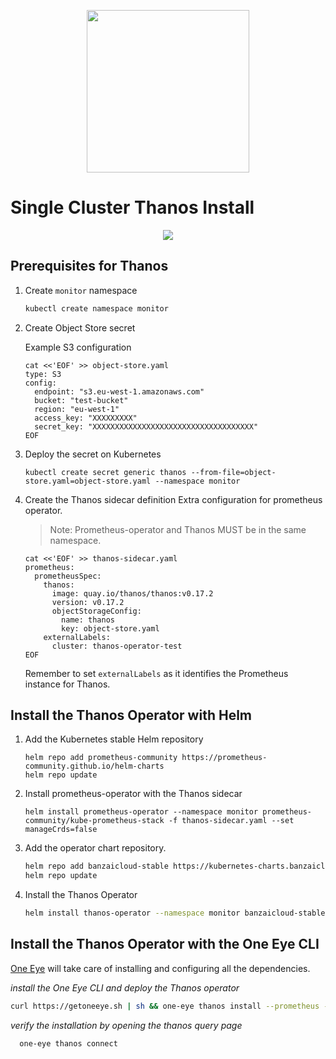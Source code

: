 <p align="center"><img src="../img/logo/thanos_operator_vertical.svg" width="260"></p>
<p align="center">


# Single Cluster Thanos Install

<p align="center"><img src="../img/Thanos-single-cluster2.png" ></p>


## Prerequisites for Thanos

1. Create `monitor` namespace
    ```bash
    kubectl create namespace monitor
    ```

1. Create Object Store secret

    Example S3 configuration
    ```
    cat <<'EOF' >> object-store.yaml
    type: S3
    config:
      endpoint: "s3.eu-west-1.amazonaws.com"
      bucket: "test-bucket"
      region: "eu-west-1"
      access_key: "XXXXXXXXX"
      secret_key: "XXXXXXXXXXXXXXXXXXXXXXXXXXXXXXXXXXXX"
    EOF
    ```

1. Deploy the secret on Kubernetes
    ```
    kubectl create secret generic thanos --from-file=object-store.yaml=object-store.yaml --namespace monitor
    ```

1. Create the Thanos sidecar definition
    Extra configuration for prometheus operator.
    
    > Note: Prometheus-operator and Thanos MUST be in the same namespace.
    ```
    cat <<'EOF' >> thanos-sidecar.yaml
    prometheus:
      prometheusSpec:
        thanos:
          image: quay.io/thanos/thanos:v0.17.2
          version: v0.17.2
          objectStorageConfig:
            name: thanos
            key: object-store.yaml
        externalLabels: 
          cluster: thanos-operator-test
    EOF
    ```

    Remember to set `externalLabels` as it identifies the Prometheus instance for Thanos.


## Install the Thanos Operator with Helm


1. Add the Kubernetes stable Helm repository
    ```
    helm repo add prometheus-community https://prometheus-community.github.io/helm-charts
    helm repo update
    ```

1. Install prometheus-operator with the Thanos sidecar
    ```
    helm install prometheus-operator --namespace monitor prometheus-community/kube-prometheus-stack -f thanos-sidecar.yaml --set manageCrds=false
    ```

1. Add the operator chart repository.
    ```bash
    helm repo add banzaicloud-stable https://kubernetes-charts.banzaicloud.com
    helm repo update
    ```
1. Install the Thanos Operator
    ```bash
    helm install thanos-operator --namespace monitor banzaicloud-stable/thanos-operator --set manageCrds=false
   ```
   
 ## Install the Thanos Operator with the One Eye CLI
   
 [One Eye](https://banzaicloud.com/docs/one-eye/overview/) will take care of installing and configuring all the dependencies.

  *install the One Eye CLI and deploy the Thanos operator*
 ```bash
 curl https://getoneeye.sh | sh && one-eye thanos install --prometheus --secret one-eye/object-store.yaml
 ```

  *verify the installation by opening the thanos query page*
 ```bash
   one-eye thanos connect
 ```
